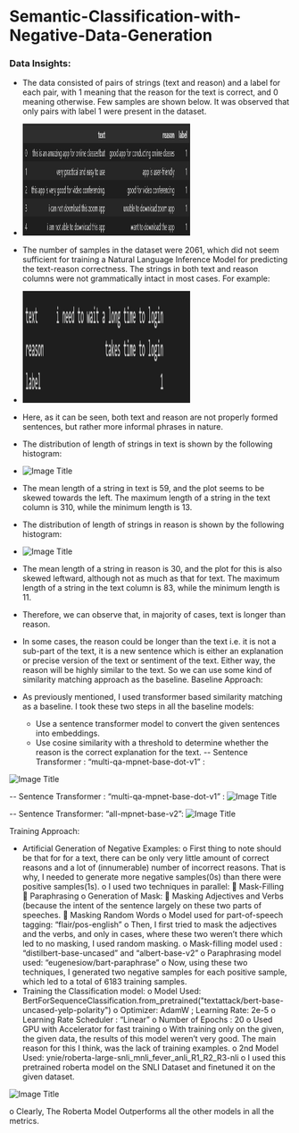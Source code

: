 # Semantic-Classification-with-Negative-Data-Generation

### Data Insights:
-	The data consisted of pairs of strings (text and reason) and a label for each pair, with 1 meaning that the reason for the text is correct, and 0 meaning otherwise. Few samples are shown below. It was observed that only pairs with label 1 were present in the dataset.
-	<img src="tr1.png" alt="Image Title" width="300" height="200">
 
-	The number of samples in the dataset were 2061, which did not seem sufficient for training a Natural Language Inference Model for predicting the text-reason correctness. The strings in both text and reason columns were not grammatically intact in most cases. For example:
-	<img src="tr2.png" alt="Image Title" width="300" height="200">
 
-	Here, as it can be seen, both text and reason are not properly formed sentences, but rather more informal phrases in nature. 
-	The distribution of length of strings in text is shown by the following histogram:
-	<img src="hist1" alt="Image Title" width="300" height="200">

 
-	The mean length of a string in text is 59, and the plot seems to be skewed towards the left. The maximum length of a string in the text column is 310, while the minimum length is 13.
-	The distribution of length of strings in reason is shown by the following histogram:
-	<img src="hist2" alt="Image Title" width="300" height="200">

 
-	The mean length of a string in reason is 30, and the plot for this is also skewed leftward, although not as much as that for text. The maximum length of a string in the text column is 83, while the minimum length is 11.
-	Therefore, we can observe that, in majority of cases, text is longer than reason.
-	In some cases, the reason could be longer than the text i.e. it is not a sub-part of the text, it is a new sentence which is either an explanation or precise version of the text or sentiment of the text. Either way, the reason will be highly similar to the text. So we can use some kind of similarity matching approach as the baseline.
Baseline Approach:
-	As previously mentioned, I used transformer based similarity matching as a baseline. I took these two steps in all the baseline models:
    - Use a sentence transformer model to convert the given sentences into embeddings.
    - Use cosine similarity with a threshold to determine whether the reason is the correct explanation for the text.
-- Sentence Transformer : “multi-qa-mpnet-base-dot-v1” :
<img src="pr1" alt="Image Title" width="300" height="200">

 
-- Sentence Transformer : “multi-qa-mpnet-base-dot-v1” :
<img src="pr2" alt="Image Title" width="300" height="200">


-- Sentence Transformer: “all-mpnet-base-v2”:
<img src="pr3" alt="Image Title" width="300" height="200">





Training Approach:
-	Artificial Generation of Negative Examples:
o	First thing to note should be that for for a text, there can be only very little amount of correct reasons and a lot of (innumerable) number of incorrect reasons. That is why, I needed to generate more negative samples(0s) than there were positive samples(1s).
o	I used two techniques in parallel:
	Mask-Filling
	Paraphrasing
o	Generation of Mask:
	Masking Adjectives and Verbs (because the intent of the sentence largely on these two parts of speeches.
	Masking Random Words
o	Model used for part-of-speech tagging: “flair/pos-english”
o	Then, I first tried to mask the adjectives and the verbs, and only in cases, where these two weren’t there which led to no masking, I used random masking.
o	Mask-filling model used : “distilbert-base-uncased” and “albert-base-v2”
o	Paraphrasing model used: “eugenesiow/bart-paraphrase”
o	Now, using these two techniques, I generated two negative samples for each positive sample, which led to a total of 6183 training samples.
-	Training the Classification model:
o	Model Used: BertForSequenceClassification.from_pretrained("textattack/bert-base-uncased-yelp-polarity")
o	Optimizer: AdamW ; Learning Rate: 2e-5
o	Learning Rate Scheduler : “Linear”
o	Number of Epochs : 20
o	Used GPU with Accelerator for fast training
o	With training only on the given, the given data, the results of this model weren’t very good. The main reason for this I think, was the lack of training examples.
o	2nd Model Used: ynie/roberta-large-snli_mnli_fever_anli_R1_R2_R3-nli
o	I used this pretrained roberta model on the SNLI Dataset and finetuned it on the given dataset.

<img src="pr4" alt="Image Title" width="300" height="200">

  
o	Clearly, The Roberta Model Outperforms all the other models in all the metrics.
